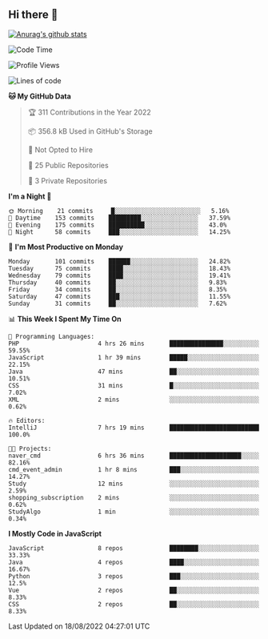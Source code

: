 ## Hi there 👋

[![Anurag's github stats](https://github-readme-stats.vercel.app/api?username=Songwonseok)](https://github.com/anuraghazra/github-readme-stats)



<!--START_SECTION:waka-->
![Code Time](http://img.shields.io/badge/Code%20Time-1%2C707%20hrs%2038%20mins-blue)

![Profile Views](http://img.shields.io/badge/Profile%20Views-0-blue)

![Lines of code](https://img.shields.io/badge/From%20Hello%20World%20I%27ve%20Written-3%20Million%20lines%20of%20code-blue)

**🐱 My GitHub Data** 

> 🏆 311 Contributions in the Year 2022
 > 
> 📦 356.8 kB Used in GitHub's Storage 
 > 
> 🚫 Not Opted to Hire
 > 
> 📜 25 Public Repositories 
 > 
> 🔑 3 Private Repositories  
 > 
**I'm a Night 🦉** 

```text
🌞 Morning    21 commits     █░░░░░░░░░░░░░░░░░░░░░░░░   5.16% 
🌆 Daytime    153 commits    █████████░░░░░░░░░░░░░░░░   37.59% 
🌃 Evening    175 commits    ██████████░░░░░░░░░░░░░░░   43.0% 
🌙 Night      58 commits     ███░░░░░░░░░░░░░░░░░░░░░░   14.25%

```
📅 **I'm Most Productive on Monday** 

```text
Monday       101 commits    ██████░░░░░░░░░░░░░░░░░░░   24.82% 
Tuesday      75 commits     ████░░░░░░░░░░░░░░░░░░░░░   18.43% 
Wednesday    79 commits     ████░░░░░░░░░░░░░░░░░░░░░   19.41% 
Thursday     40 commits     ██░░░░░░░░░░░░░░░░░░░░░░░   9.83% 
Friday       34 commits     ██░░░░░░░░░░░░░░░░░░░░░░░   8.35% 
Saturday     47 commits     ███░░░░░░░░░░░░░░░░░░░░░░   11.55% 
Sunday       31 commits     ██░░░░░░░░░░░░░░░░░░░░░░░   7.62%

```


📊 **This Week I Spent My Time On** 

```text
💬 Programming Languages: 
PHP                      4 hrs 26 mins       ███████████████░░░░░░░░░░   59.55% 
JavaScript               1 hr 39 mins        █████░░░░░░░░░░░░░░░░░░░░   22.15% 
Java                     47 mins             ██░░░░░░░░░░░░░░░░░░░░░░░   10.51% 
CSS                      31 mins             █░░░░░░░░░░░░░░░░░░░░░░░░   7.02% 
XML                      2 mins              ░░░░░░░░░░░░░░░░░░░░░░░░░   0.62%

🔥 Editors: 
IntelliJ                 7 hrs 19 mins       █████████████████████████   100.0%

🐱‍💻 Projects: 
naver_cmd                6 hrs 36 mins       ████████████████████░░░░░   82.16% 
cmd_event_admin          1 hr 8 mins         ███░░░░░░░░░░░░░░░░░░░░░░   14.27% 
Study                    12 mins             ░░░░░░░░░░░░░░░░░░░░░░░░░   2.59% 
shopping_subscription    2 mins              ░░░░░░░░░░░░░░░░░░░░░░░░░   0.62% 
StudyAlgo                1 min               ░░░░░░░░░░░░░░░░░░░░░░░░░   0.34%

```

**I Mostly Code in JavaScript** 

```text
JavaScript               8 repos             ████████░░░░░░░░░░░░░░░░░   33.33% 
Java                     4 repos             ████░░░░░░░░░░░░░░░░░░░░░   16.67% 
Python                   3 repos             ███░░░░░░░░░░░░░░░░░░░░░░   12.5% 
Vue                      2 repos             ██░░░░░░░░░░░░░░░░░░░░░░░   8.33% 
CSS                      2 repos             ██░░░░░░░░░░░░░░░░░░░░░░░   8.33%

```



 Last Updated on 18/08/2022 04:27:01 UTC
<!--END_SECTION:waka-->
